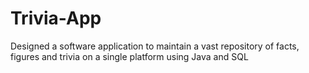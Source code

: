 # Trivia-App
Designed a software application to maintain a vast repository of facts, figures and trivia on a single platform using Java and SQL
